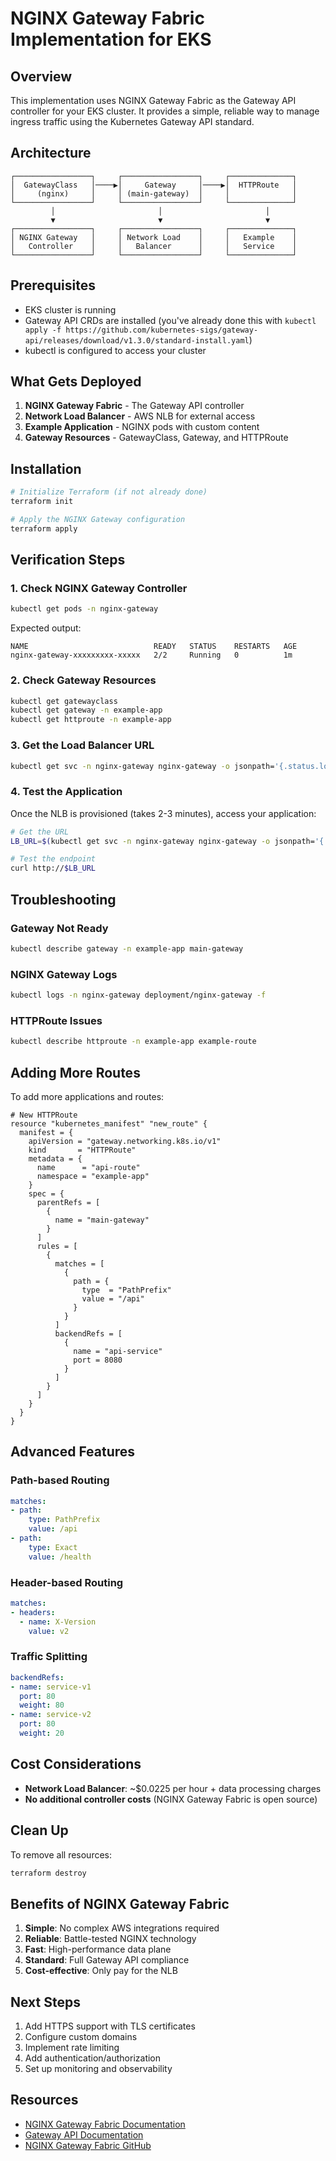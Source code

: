 # NGINX Gateway Fabric Implementation for EKS

## Overview

This implementation uses NGINX Gateway Fabric as the Gateway API controller for your EKS cluster. It provides a simple, reliable way to manage ingress traffic using the Kubernetes Gateway API standard.

## Architecture

```
┌─────────────────┐     ┌─────────────────┐     ┌──────────────┐
│  GatewayClass   │────▶│     Gateway     │────▶│  HTTPRoute   │
│     (nginx)     │     │ (main-gateway)  │     │              │
└─────────────────┘     └─────────────────┘     └──────────────┘
         │                       │                       │
         ▼                       ▼                       ▼
┌─────────────────┐     ┌─────────────────┐     ┌──────────────┐
│ NGINX Gateway   │     │ Network Load    │     │   Example    │
│   Controller    │     │   Balancer      │     │   Service    │
└─────────────────┘     └─────────────────┘     └──────────────┘
```

## Prerequisites

- EKS cluster is running
- Gateway API CRDs are installed (you've already done this with `kubectl apply -f https://github.com/kubernetes-sigs/gateway-api/releases/download/v1.3.0/standard-install.yaml`)
- kubectl is configured to access your cluster

## What Gets Deployed

1. **NGINX Gateway Fabric** - The Gateway API controller
2. **Network Load Balancer** - AWS NLB for external access
3. **Example Application** - NGINX pods with custom content
4. **Gateway Resources** - GatewayClass, Gateway, and HTTPRoute

## Installation

```bash
# Initialize Terraform (if not already done)
terraform init

# Apply the NGINX Gateway configuration
terraform apply
```

## Verification Steps

### 1. Check NGINX Gateway Controller
```bash
kubectl get pods -n nginx-gateway
```

Expected output:
```
NAME                            READY   STATUS    RESTARTS   AGE
nginx-gateway-xxxxxxxxx-xxxxx   2/2     Running   0          1m
```

### 2. Check Gateway Resources
```bash
kubectl get gatewayclass
kubectl get gateway -n example-app
kubectl get httproute -n example-app
```

### 3. Get the Load Balancer URL
```bash
kubectl get svc -n nginx-gateway nginx-gateway -o jsonpath='{.status.loadBalancer.ingress[0].hostname}'
```

### 4. Test the Application
Once the NLB is provisioned (takes 2-3 minutes), access your application:
```bash
# Get the URL
LB_URL=$(kubectl get svc -n nginx-gateway nginx-gateway -o jsonpath='{.status.loadBalancer.ingress[0].hostname}')

# Test the endpoint
curl http://$LB_URL
```

## Troubleshooting

### Gateway Not Ready
```bash
kubectl describe gateway -n example-app main-gateway
```

### NGINX Gateway Logs
```bash
kubectl logs -n nginx-gateway deployment/nginx-gateway -f
```

### HTTPRoute Issues
```bash
kubectl describe httproute -n example-app example-route
```

## Adding More Routes

To add more applications and routes:

```hcl
# New HTTPRoute
resource "kubernetes_manifest" "new_route" {
  manifest = {
    apiVersion = "gateway.networking.k8s.io/v1"
    kind       = "HTTPRoute"
    metadata = {
      name      = "api-route"
      namespace = "example-app"
    }
    spec = {
      parentRefs = [
        {
          name = "main-gateway"
        }
      ]
      rules = [
        {
          matches = [
            {
              path = {
                type  = "PathPrefix"
                value = "/api"
              }
            }
          ]
          backendRefs = [
            {
              name = "api-service"
              port = 8080
            }
          ]
        }
      ]
    }
  }
}
```

## Advanced Features

### Path-based Routing
```yaml
matches:
- path:
    type: PathPrefix
    value: /api
- path:
    type: Exact
    value: /health
```

### Header-based Routing
```yaml
matches:
- headers:
  - name: X-Version
    value: v2
```

### Traffic Splitting
```yaml
backendRefs:
- name: service-v1
  port: 80
  weight: 80
- name: service-v2
  port: 80
  weight: 20
```

## Cost Considerations

- **Network Load Balancer**: ~$0.0225 per hour + data processing charges
- **No additional controller costs** (NGINX Gateway Fabric is open source)

## Clean Up

To remove all resources:
```bash
terraform destroy
```

## Benefits of NGINX Gateway Fabric

1. **Simple**: No complex AWS integrations required
2. **Reliable**: Battle-tested NGINX technology
3. **Fast**: High-performance data plane
4. **Standard**: Full Gateway API compliance
5. **Cost-effective**: Only pay for the NLB

## Next Steps

1. Add HTTPS support with TLS certificates
2. Configure custom domains
3. Implement rate limiting
4. Add authentication/authorization
5. Set up monitoring and observability

## Resources

- [NGINX Gateway Fabric Documentation](https://docs.nginx.com/nginx-gateway-fabric/)
- [Gateway API Documentation](https://gateway-api.sigs.k8s.io/)
- [NGINX Gateway Fabric GitHub](https://github.com/nginxinc/nginx-gateway-fabric) 
